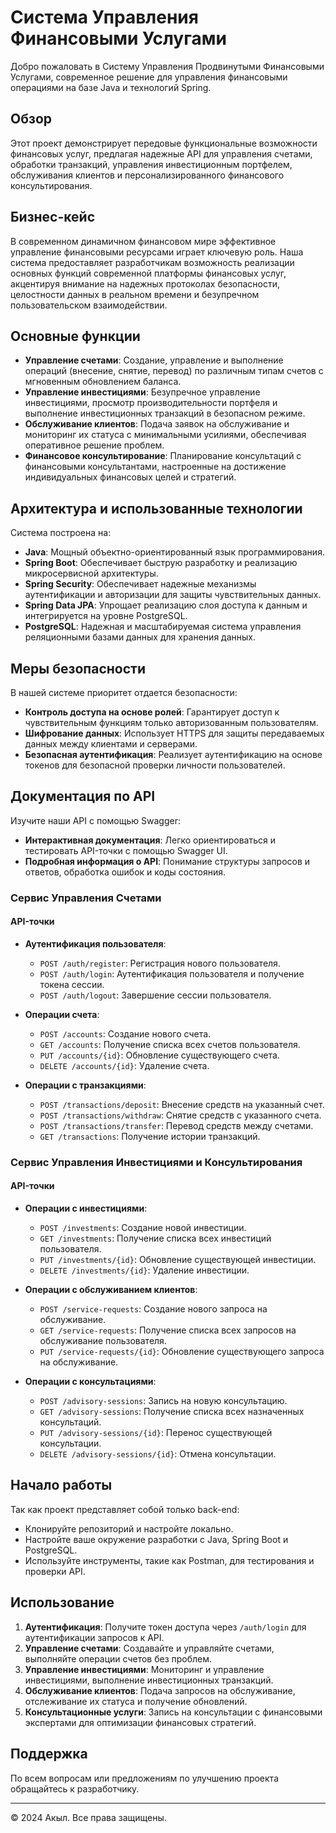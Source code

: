 # Система Управления Финансовыми Услугами

Добро пожаловать в Систему Управления Продвинутыми Финансовыми Услугами, современное решение для управления финансовыми операциями на базе Java и технологий Spring.

## Обзор

Этот проект демонстрирует передовые функциональные возможности финансовых услуг, предлагая надежные API для управления счетами, обработки транзакций, управления инвестиционным портфелем, обслуживания клиентов и персонализированного финансового консультирования.

## Бизнес-кейс

В современном динамичном финансовом мире эффективное управление финансовыми ресурсами играет ключевую роль. Наша система предоставляет разработчикам возможность реализации основных функций современной платформы финансовых услуг, акцентируя внимание на надежных протоколах безопасности, целостности данных в реальном времени и безупречном пользовательском взаимодействии.

## Основные функции

- **Управление счетами**: Создание, управление и выполнение операций (внесение, снятие, перевод) по различным типам счетов с мгновенным обновлением баланса.
- **Управление инвестициями**: Безупречное управление инвестициями, просмотр производительности портфеля и выполнение инвестиционных транзакций в безопасном режиме.
- **Обслуживание клиентов**: Подача заявок на обслуживание и мониторинг их статуса с минимальными усилиями, обеспечивая оперативное решение проблем.
- **Финансовое консультирование**: Планирование консультаций с финансовыми консультантами, настроенные на достижение индивидуальных финансовых целей и стратегий.

## Архитектура и использованные технологии

Система построена на:
- **Java**: Мощный объектно-ориентированный язык программирования.
- **Spring Boot**: Обеспечивает быструю разработку и реализацию микросервисной архитектуры.
- **Spring Security**: Обеспечивает надежные механизмы аутентификации и авторизации для защиты чувствительных данных.
- **Spring Data JPA**: Упрощает реализацию слоя доступа к данным и интегрируется на уровне PostgreSQL.
- **PostgreSQL**: Надежная и масштабируемая система управления реляционными базами данных для хранения данных.

## Меры безопасности

В нашей системе приоритет отдается безопасности:
- **Контроль доступа на основе ролей**: Гарантирует доступ к чувствительным функциям только авторизованным пользователям.
- **Шифрование данных**: Использует HTTPS для защиты передаваемых данных между клиентами и серверами.
- **Безопасная аутентификация**: Реализует аутентификацию на основе токенов для безопасной проверки личности пользователей.

## Документация по API

Изучите наши API с помощью Swagger:
- **Интерактивная документация**: Легко ориентироваться и тестировать API-точки с помощью Swagger UI.
- **Подробная информация о API**: Понимание структуры запросов и ответов, обработка ошибок и коды состояния.

### Сервис Управления Счетами

#### API-точки

- **Аутентификация пользователя**:
  - `POST /auth/register`: Регистрация нового пользователя.
  - `POST /auth/login`: Аутентификация пользователя и получение токена сессии.
  - `POST /auth/logout`: Завершение сессии пользователя.

- **Операции счета**:
  - `POST /accounts`: Создание нового счета.
  - `GET /accounts`: Получение списка всех счетов пользователя.
  - `PUT /accounts/{id}`: Обновление существующего счета.
  - `DELETE /accounts/{id}`: Удаление счета.

- **Операции с транзакциями**:
  - `POST /transactions/deposit`: Внесение средств на указанный счет.
  - `POST /transactions/withdraw`: Снятие средств с указанного счета.
  - `POST /transactions/transfer`: Перевод средств между счетами.
  - `GET /transactions`: Получение истории транзакций.

### Сервис Управления Инвестициями и Консультирования

#### API-точки

- **Операции с инвестициями**:
  - `POST /investments`: Создание новой инвестиции.
  - `GET /investments`: Получение списка всех инвестиций пользователя.
  - `PUT /investments/{id}`: Обновление существующей инвестиции.
  - `DELETE /investments/{id}`: Удаление инвестиции.

- **Операции с обслуживанием клиентов**:
  - `POST /service-requests`: Создание нового запроса на обслуживание.
  - `GET /service-requests`: Получение списка всех запросов на обслуживание пользователя.
  - `PUT /service-requests/{id}`: Обновление существующего запроса на обслуживание.

- **Операции с консультациями**:
  - `POST /advisory-sessions`: Запись на новую консультацию.
  - `GET /advisory-sessions`: Получение списка всех назначенных консультаций.
  - `PUT /advisory-sessions/{id}`: Перенос существующей консультации.
  - `DELETE /advisory-sessions/{id}`: Отмена консультации.

## Начало работы

Так как проект представляет собой только back-end:
- Клонируйте репозиторий и настройте локально.
- Настройте ваше окружение разработки с Java, Spring Boot и PostgreSQL.
- Используйте инструменты, такие как Postman, для тестирования и проверки API.

## Использование

1. **Аутентификация**: Получите токен доступа через `/auth/login` для аутентификации запросов к API.
2. **Управление счетами**: Создавайте и управляйте счетами, выполняйте операции счетов без проблем.
3. **Управление инвестициями**: Мониторинг и управление инвестициями, выполнение инвестиционных транзакций.
4. **Обслуживание клиентов**: Подача запросов на обслуживание, отслеживание их статуса и получение обновлений.
5. **Консультационные услуги**: Запись на консультации с финансовыми экспертами для оптимизации финансовых стратегий.

## Поддержка

По всем вопросам или предложениям по улучшению проекта обращайтесь к разработчику.

---

© 2024 Акыл. Все права защищены.
